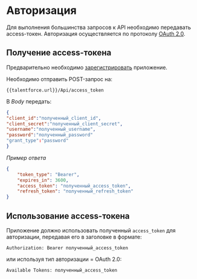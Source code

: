 # Авторизация

Для выполнения большинства запросов к API необходимо передавать access-токен.
Авторизация осуществляется по протоколу [OAuth 2.0](#links).

## Получение access-токена

Предварительно необходимо [зарегистрировать](https://talentforce.ru/) приложение.

Необходимо отправить POST-запрос на:

`{{talentforce.url}}/Api/access_token`

В *Body* передать:

```json
{
"client_id":"полученный_client_id",
"client_secret":"полученный_client_secret",
"username":"полученный_username",
"password":"полученный_password"
"grant_type":"password"
}
```

*Пример ответа*

```json
{
    "token_type": "Bearer",
    "expires_in": 3600,
    "access_token": "полученный_access_token",
    "refresh_token": "полученный_refresh_token"
}
```

## Использование access-токена

Приложение должно использовать полученный `access_token` для авторизации,
передавая его в заголовке в формате:

```Authorization: Bearer полученный_access_token```

или используя тип авторизации = OAuth 2.0:

```Available Tokens: полученный_access_token```
